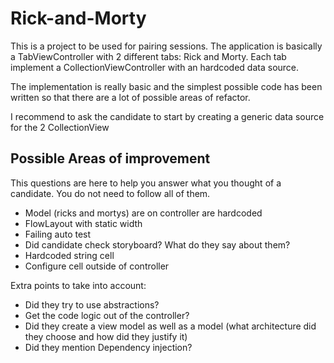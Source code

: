 # Rick-and-Morty

This is a project to be used for pairing sessions. 
The application is basically a TabViewController with 2 different tabs: Rick and Morty. 
Each tab implement a CollectionViewController with an hardcoded data source. 

The implementation is really basic and the simplest possible code has been written so 
that there are a lot of possible areas of refactor.

I recommend to ask the candidate to start by creating a generic data source for the 2 CollectionView

## Possible Areas of improvement
This questions are here to help you answer what you thought of a candidate. You do not need to follow all of them.

- Model (ricks and mortys) are on controller are hardcoded
- FlowLayout with static width
- Failing auto test
- Did candidate check storyboard? What do they say about them?
- Hardcoded string cell
- Configure cell outside of controller

Extra points to take into account:

- Did they try to use abstractions?
- Get the code logic out of the controller?
- Did they create a view model as well as a model (what architecture did they choose and how did they justify it)
- Did they mention Dependency injection?
